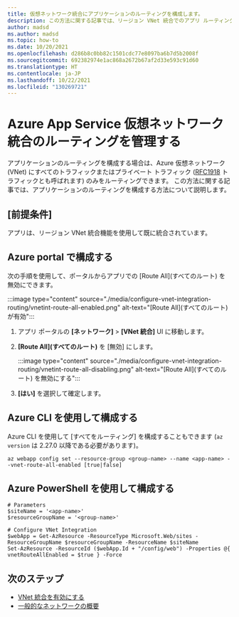 ```yaml
---
title: 仮想ネットワーク統合にアプリケーションのルーティングを構成します。
description: この方法に関する記事では、リージョン VNet 統合でのアプリ ルーティングの構成について説明します。
author: madsd
ms.author: madsd
ms.topic: how-to
ms.date: 10/20/2021
ms.openlocfilehash: d286b8c0bb82c1501cdc77e8097ba6b7d5b2008f
ms.sourcegitcommit: 692382974e1ac868a2672b67af2d33e593c91d60
ms.translationtype: HT
ms.contentlocale: ja-JP
ms.lasthandoff: 10/22/2021
ms.locfileid: "130269721"
---
```

# <a name="manage-azure-app-service-virtual-network-integration-routing"></a>Azure App Service 仮想ネットワーク統合のルーティングを管理する

アプリケーションのルーティングを構成する場合は、Azure 仮想ネットワーク (VNet) にすべてのトラフィックまたはプライベート トラフィック ([RFC1918](https://datatracker.ietf.org/doc/html/rfc1918#section-3) トラフィックとも呼ばれます) のみをルーティングできます。 この方法に関する記事では、アプリケーションのルーティングを構成する方法について説明します。

## <a name="prerequisites"></a>[前提条件]

アプリは、リージョン VNet 統合機能を使用して既に統合されています。

## <a name="configure-in-the-azure-portal"></a>Azure portal で構成する

次の手順を使用して、ポータルからアプリでの [Route All]\(すべてのルート\) を無効にできます。 

:::image type="content" source="./media/configure-vnet-integration-routing/vnetint-route-all-enabled.png" alt-text="[Route All]\(すべてのルート\) が有効":::

1. アプリ ポータルの **[ネットワーク]**  >  **[VNet 統合]** UI に移動します。
1. **[Route All]\(すべてのルート\)** を [無効] にします。
    
    :::image type="content" source="./media/configure-vnet-integration-routing/vnetint-route-all-disabling.png" alt-text="[Route All]\(すべてのルート\) を無効にする":::

1. **[はい]** を選択して確定します。

## <a name="configure-with-azure-cli"></a>Azure CLI を使用して構成する

Azure CLI を使用して [すべてをルーティング] を構成することもできます (`az version` は 2.27.0 以降である必要があります)。

```azurecli-interactive
az webapp config set --resource-group <group-name> --name <app-name> --vnet-route-all-enabled [true|false]
```

## <a name="configure-with-azure-powershell"></a>Azure PowerShell を使用して構成する

```azurepowershell
# Parameters
$siteName = '<app-name>'
$resourceGroupName = '<group-name>'

# Configure VNet Integration
$webApp = Get-AzResource -ResourceType Microsoft.Web/sites -ResourceGroupName $resourceGroupName -ResourceName $siteName
Set-AzResource -ResourceId ($webApp.Id + "/config/web") -Properties @{ vnetRouteAllEnabled = $true } -Force
```

## <a name="next-steps"></a>次のステップ

- [VNet 統合を有効にする](./configure-vnet-integration-enable.md)
- [一般的なネットワークの概要](./networking-features.md)